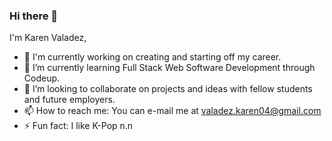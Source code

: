 ### Hi there 👋

I'm Karen Valadez,

- 🔭 I'm currently working on creating and starting off my career.
- 🌱 I’m currently learning Full Stack Web Software Development through Codeup.
- 👯 I’m looking to collaborate on projects and ideas with fellow students and future employers.
- 📫 How to reach me: You can e-mail me at valadez.karen04@gmail.com
- ⚡ Fun fact: I like K-Pop n.n

